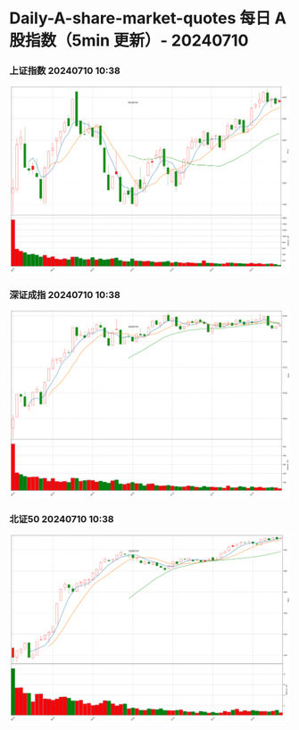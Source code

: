 
# Daily-A-share-market-quotes 每日 A 股指数（5min 更新）- 20240710

### 上证指数 20240710 10:38
![](./fig/2024/7/20240710-sh000001.png)

### 深证成指 20240710 10:38
![](./fig/2024/7/20240710-sz399001.png)

### 北证50 20240710 10:38
![](./fig/2024/7/20240710-bj899050.png)
